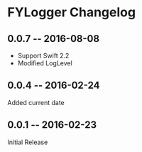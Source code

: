 # FYLogger Changelog

## 0.0.7 -- 2016-08-08

- Support Swift 2.2
- Modified LogLevel

## 0.0.4 -- 2016-02-24

Added current date

## 0.0.1 -- 2016-02-23

Initial Release
